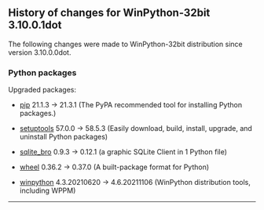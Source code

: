 ﻿## History of changes for WinPython-32bit 3.10.0.1dot

The following changes were made to WinPython-32bit distribution since version 3.10.0.0dot.

### Python packages

Upgraded packages:

  * [pip](https://pypi.org/project/pip) 21.1.3 → 21.3.1 (The PyPA recommended tool for installing Python packages.)
  * [setuptools](https://pypi.org/project/setuptools) 57.0.0 → 58.5.3 (Easily download, build, install, upgrade, and uninstall Python packages)
  * [sqlite_bro](https://pypi.org/project/sqlite_bro) 0.9.3 → 0.12.1 (a graphic SQLite Client in 1 Python file)
  * [wheel](https://pypi.org/project/wheel) 0.36.2 → 0.37.0 (A built-package format for Python)
  * [winpython](http://winpython.github.io/) 4.3.20210620 → 4.6.20211106 (WinPython distribution tools, including WPPM)

* * *
